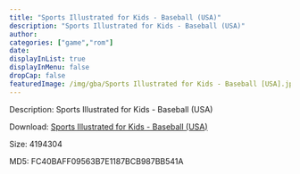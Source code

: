 ```yaml
---
title: "Sports Illustrated for Kids - Baseball (USA)"
description: "Sports Illustrated for Kids - Baseball (USA)"
author: 
categories: ["game","rom"]
date: 
displayInList: true
displayInMenu: false
dropCap: false
featuredImage: /img/gba/Sports Illustrated for Kids - Baseball [USA].jpg
---
```


Description: Sports Illustrated for Kids - Baseball (USA)

Download: <a style="text-decoration:underline;" href="https://mega.nz/#!2GJGja7D!X3o5k8_p8p-T7S6kIdSu30riVaRt_L6m3vyhkQdmemk" target = "_blank" rel = "nofollow" > Sports Illustrated for Kids - Baseball (USA)</a>

Size: 4194304

MD5: FC40BAFF09563B7E1187BCB987BB541A

